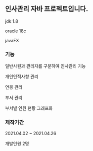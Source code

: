 ## 인사관리 자바 프로젝트입니다.
  jdk 1.8
  
  oracle 18c
  
  javaFX
  
### 기능
  일반사원과 관리자를 구분하여 인사관리 기능
  
  개인인적사항 관리
  
  연봉 관리
  
  부서 관리
  
  부서별 인원 현황 그래프화
  
### 제작기간
  2021.04.02 ~ 2021.04.26
  
  개발인원 2명

